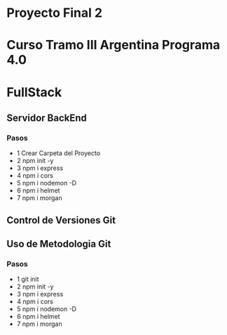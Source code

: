 <di>
    <h1>Proyecto Final 2</h1>
    <h1>Curso Tramo III Argentina Programa 4.0 </h1>
    <h1>FullStack</h1>
        <section>
        <h2>Servidor BackEnd</h2> 
        <h3>Pasos</h3>
            <ul>
            <li>1 Crear Carpeta del Proyecto</li>
            <li>2 npm init -y</li>
            <li>3 npm i express</li>
            <li>4 npm i cors</li>
            <li>5 npm i nodemon -D</li>
            <li>6 npm i helmet</li>
            <li>7 npm i morgan</li>
            </ul>
        </section>
        <section>
        <h2>Control de Versiones Git</h2> 
        <h2>Uso de Metodologia Git</h2> 
        <h3>Pasos</h3>
            <ul>
            <li>1 git init</li>
            <li>2 npm init -y</li>
            <li>3 npm i express</li>
            <li>4 npm i cors</li>
            <li>5 npm i nodemon -D</li>
            <li>6 npm i helmet</li>
            <li>7 npm i morgan</li>
            </ul>
        </section>

</di>
